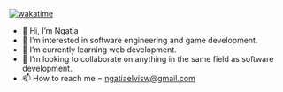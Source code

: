 [![wakatime](https://wakatime.com/badge/user/9d2db4cf-fab5-4ac9-859f-30c94a617589.svg)](https://wakatime.com/@9d2db4cf-fab5-4ac9-859f-30c94a617589)

- 👋 Hi, I’m Ngatia
- 👀 I’m interested in software engineering and game development.
- 🌱 I’m currently learning web development.
- 💞️ I’m looking to collaborate on anything in the same field as software development.
- 📫 How to reach me = ngatiaelvisw@gmail.com
<!---
blindbanditbmc/blindbanditbmc is a ✨ special ✨ repository because its `README.md` (this file) appears on your GitHub profile.
You can click the Preview link to take a look at your changes.
--->
